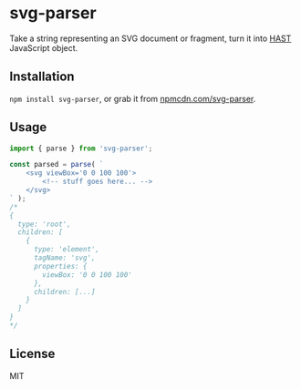 # svg-parser

Take a string representing an SVG document or fragment, turn it into [HAST](https://github.com/syntax-tree/hast)
JavaScript object.

## Installation

`npm install svg-parser`, or grab it from [npmcdn.com/svg-parser](https://npmcdn.com/svg-parser).

## Usage

```js
import { parse } from 'svg-parser';

const parsed = parse( `
	<svg viewBox='0 0 100 100'>
		<!-- stuff goes here... -->
	</svg>
` );
/*
{
  type: 'root',
  children: [
    {
      type: 'element',
      tagName: 'svg',
      properties: {
        viewBox: '0 0 100 100'
      },
      children: [...]
    }
  ]
}
*/
```

## License

MIT
